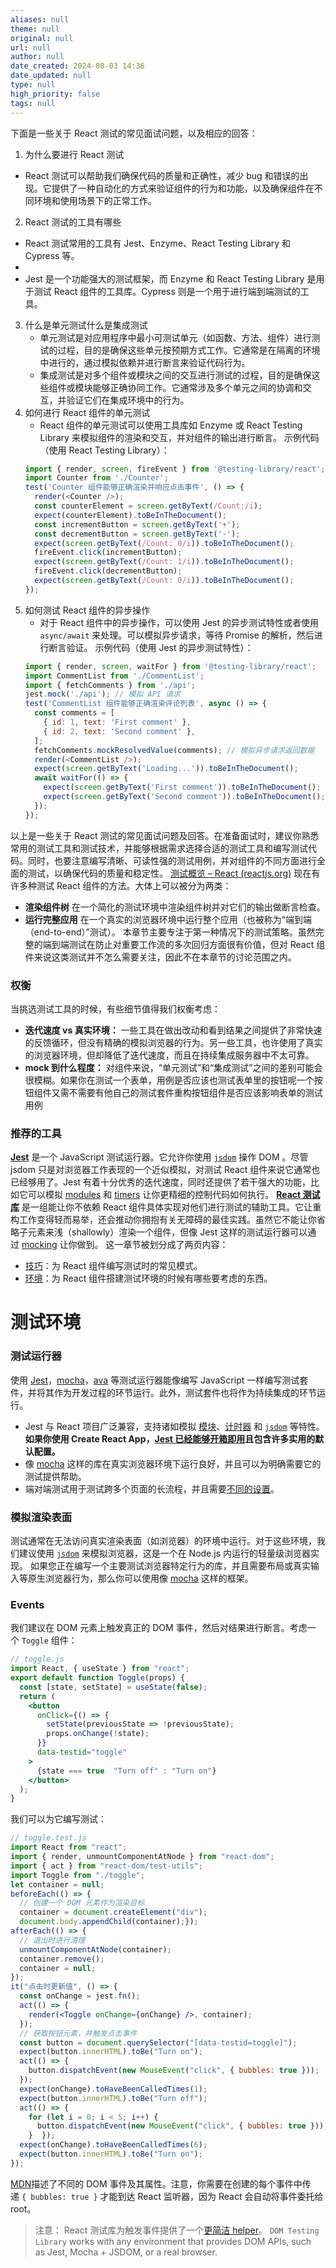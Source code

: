 ```yaml
---
aliases: null
theme: null
original: null
url: null
author: null
date_created: 2024-08-03 14:36
date_updated: null
type: null
high_priority: false
tags: null
---
```

下面是一些关于 React 测试的常见面试问题，以及相应的回答：
1. 为什么要进行 React 测试
- React 测试可以帮助我们确保代码的质量和正确性，减少 bug 和错误的出现。它提供了一种自动化的方式来验证组件的行为和功能，以及确保组件在不同环境和使用场景下的正常工作。
2. React 测试的工具有哪些
- React 测试常用的工具有 Jest、Enzyme、React Testing Library 和 Cypress 等。
- 
- Jest 是一个功能强大的测试框架，而 Enzyme 和 React Testing Library 是用于测试 React 组件的工具库。Cypress 则是一个用于进行端到端测试的工具。
3. 什么是单元测试什么是集成测试
   - 单元测试是对应用程序中最小可测试单元（如函数、方法、组件）进行测试的过程，目的是确保这些单元按预期方式工作。它通常是在隔离的环境中进行的，通过模拟依赖并进行断言来验证代码行为。
   - 集成测试是对多个组件或模块之间的交互进行测试的过程，目的是确保这些组件或模块能够正确协同工作。它通常涉及多个单元之间的协调和交互，并验证它们在集成环境中的行为。
4. 如何进行 React 组件的单元测试
   - React 组件的单元测试可以使用工具库如 Enzyme 或 React Testing Library 来模拟组件的渲染和交互，并对组件的输出进行断言。
   示例代码（使用 React Testing Library）：
   ```javascript
   import { render, screen, fireEvent } from '@testing-library/react';
   import Counter from './Counter';
   test('Counter 组件能够正确渲染并响应点击事件', () => {
     render(<Counter />);
     const counterElement = screen.getByText(/Count:/i);
     expect(counterElement).toBeInTheDocument();
     const incrementButton = screen.getByText('+');
     const decrementButton = screen.getByText('-');
     expect(screen.getByText(/Count: 0/i)).toBeInTheDocument();
     fireEvent.click(incrementButton);
     expect(screen.getByText(/Count: 1/i)).toBeInTheDocument();
     fireEvent.click(decrementButton);
     expect(screen.getByText(/Count: 0/i)).toBeInTheDocument();
   });
   ```
5. 如何测试 React 组件的异步操作
   - 对于 React 组件中的异步操作，可以使用 Jest 的异步测试特性或者使用 `async/await` 来处理。可以模拟异步请求，等待 Promise 的解析，然后进行断言验证。
   示例代码（使用 Jest 的异步测试特性）：
   ```javascript
   import { render, screen, waitFor } from '@testing-library/react';
   import CommentList from './CommentList';
   import { fetchComments } from './api';
   jest.mock('./api'); // 模拟 API 请求
   test('CommentList 组件能够正确渲染评论列表', async () => {
     const comments = [
       { id: 1, text: 'First comment' },
       { id: 2, text: 'Second comment' },
     ];
     fetchComments.mockResolvedValue(comments); // 模拟异步请求返回数据
     render(<CommentList />);
     expect(screen.getByText('Loading...')).toBeInTheDocument();
     await waitFor(() => {
       expect(screen.getByText('First comment')).toBeInTheDocument();
       expect(screen.getByText('Second comment')).toBeInTheDocument();
     });
   });
   ```
以上是一些关于 React 测试的常见面试问题及回答。在准备面试时，建议你熟悉常用的测试工具和测试技术，并能够根据需求选择合适的测试工具和编写测试代码。同时，也要注意编写清晰、可读性强的测试用例，并对组件的不同方面进行全面的测试，以确保代码的质量和稳定性。
[测试概览 – React (reactjs.org)](https://zh-hans.legacy.reactjs.org/docs/testing.html)
现在有许多种测试 React 组件的方法。大体上可以被分为两类：
- **渲染组件树** 在一个简化的测试环境中渲染组件树并对它们的输出做断言检查。
- **运行完整应用** 在一个真实的浏览器环境中运行整个应用（也被称为“端到端（end-to-end）”测试）。
本章节主要专注于第一种情况下的测试策略。虽然完整的端到端测试在防止对重要工作流的多次回归方面很有价值，但对 React 组件来说这类测试并不怎么需要关注，因此不在本章节的讨论范围之内。
### 权衡
当挑选测试工具的时候，有些细节值得我们权衡考虑：
- **迭代速度 vs 真实环境：** 一些工具在做出改动和看到结果之间提供了非常快速的反馈循环，但没有精确的模拟浏览器的行为。另一些工具，也许使用了真实的浏览器环境，但却降低了迭代速度，而且在持续集成服务器中不太可靠。
- **mock 到什么程度：** 对组件来说，“单元测试”和“集成测试”之间的差别可能会很模糊。如果你在测试一个表单，用例是否应该也测试表单里的按钮呢一个按钮组件又需不需要有他自己的测试套件重构按钮组件是否应该影响表单的测试用例
### 推荐的工具
**[Jest](https://facebook.github.io/jest/)** 是一个 JavaScript 测试运行器。它允许你使用 [`jsdom`](https://zh-hans.legacy.reactjs.org/docs/testing-environments.html#mocking-a-rendering-surface) 操作 DOM 。尽管 jsdom 只是对浏览器工作表现的一个近似模拟，对测试 React 组件来说它通常也已经够用了。Jest 有着十分优秀的迭代速度，同时还提供了若干强大的功能，比如它可以模拟 [modules](https://zh-hans.legacy.reactjs.org/docs/testing-environments.html#mocking-modules) 和 [timers](https://zh-hans.legacy.reactjs.org/docs/testing-environments.html#mocking-timers) 让你更精细的控制代码如何执行。
**[React 测试库](https://testing-library.com/react)** 是一组能让你不依赖 React 组件具体实现对他们进行测试的辅助工具。它让重构工作变得轻而易举，还会推动你拥抱有关无障碍的最佳实践。虽然它不能让你省略子元素来浅（shallowly）渲染一个组件，但像 Jest 这样的测试运行器可以通过 [mocking](https://zh-hans.legacy.reactjs.org/docs/testing-recipes.html#mocking-modules) 让你做到。
这一章节被划分成了两页内容：
- [技巧](https://zh-hans.legacy.reactjs.org/docs/testing-recipes.html)：为 React 组件编写测试时的常见模式。
- [环境](https://zh-hans.legacy.reactjs.org/docs/testing-environments.html)：为 React 组件搭建测试环境的时候有哪些要考虑的东西。
# 测试环境
### 测试运行器
使用 [Jest](https://jestjs.io/)，[mocha](https://mochajs.org/)，[ava](https://github.com/avajs/ava) 等测试运行器能像编写 JavaScript 一样编写测试套件，并将其作为开发过程的环节运行。此外，测试套件也将作为持续集成的环节运行。
- Jest 与 React 项目广泛兼容，支持诸如模拟 [模块](https://zh-hans.legacy.reactjs.org/docs/testing-environments.html#mocking-modules)、[计时器](https://zh-hans.legacy.reactjs.org/docs/testing-environments.html#mocking-timers) 和 [`jsdom`](https://zh-hans.legacy.reactjs.org/docs/testing-environments.html#mocking-a-rendering-surface) 等特性。**如果你使用 Create React App，[Jest 已经能够开箱即用](https://facebook.github.io/create-react-app/docs/running-tests)且包含许多实用的默认配置。**
- 像 [mocha](https://mochajs.org/#running-mocha-in-the-browser) 这样的库在真实浏览器环境下运行良好，并且可以为明确需要它的测试提供帮助。
- 端对端测试用于测试跨多个页面的长流程，并且需要[不同的设置](https://zh-hans.legacy.reactjs.org/docs/testing-environments.html#end-to-end-tests-aka-e2e-tests)。
### 模拟渲染表面
测试通常在无法访问真实渲染表面（如浏览器）的环境中运行。对于这些环境，我们建议使用 [`jsdom`](https://github.com/jsdom/jsdom) 来模拟浏览器，这是一个在 Node.js 内运行的轻量级浏览器实现。
如果您正在编写一个主要测试浏览器特定行为的库，并且需要布局或真实输入等原生浏览器行为，那么你可以使用像 [mocha](https://mochajs.org/) 这样的框架。
### Events
我们建议在 DOM 元素上触发真正的 DOM 事件，然后对结果进行断言。考虑一个 `Toggle` 组件：
```jsx
// toggle.js
import React, { useState } from "react";
export default function Toggle(props) {
  const [state, setState] = useState(false);
  return (
    <button
      onClick={() => {
        setState(previousState => !previousState);
        props.onChange(!state);
      }}
      data-testid="toggle"
    >
      {state === true  "Turn off" : "Turn on"}
    </button>
  );
}
```
我们可以为它编写测试：
```jsx
// toggle.test.js
import React from "react";
import { render, unmountComponentAtNode } from "react-dom";
import { act } from "react-dom/test-utils";
import Toggle from "./toggle";
let container = null;
beforeEach(() => {
  // 创建一个 DOM 元素作为渲染目标
  container = document.createElement("div");
  document.body.appendChild(container);});
afterEach(() => {
  // 退出时进行清理
  unmountComponentAtNode(container);
  container.remove();
  container = null;
});
it("点击时更新值", () => {
  const onChange = jest.fn();
  act(() => {
    render(<Toggle onChange={onChange} />, container);
  });
  // 获取按钮元素，并触发点击事件
  const button = document.querySelector("[data-testid=toggle]");
  expect(button.innerHTML).toBe("Turn on");
  act(() => {
    button.dispatchEvent(new MouseEvent("click", { bubbles: true }));
  });
  expect(onChange).toHaveBeenCalledTimes(1);
  expect(button.innerHTML).toBe("Turn off");
  act(() => {
    for (let i = 0; i < 5; i++) {
      button.dispatchEvent(new MouseEvent("click", { bubbles: true }));
    }  });
  expect(onChange).toHaveBeenCalledTimes(6);
  expect(button.innerHTML).toBe("Turn on");
});
```
[MDN](https://developer.mozilla.org/en-US/docs/Web/API/MouseEvent)描述了不同的 DOM 事件及其属性。注意，你需要在创建的每个事件中传递 `{ bubbles: true }` 才能到达 React 监听器，因为 React 会自动将事件委托给 root。
> 注意：
React 测试库为触发事件提供了一个[更简洁 helper](https://testing-library.com/docs/dom-testing-library/api-events)。
`DOM Testing Library` works with any environment that provides DOM APIs, such as Jest, Mocha + JSDOM, or a real browser.
